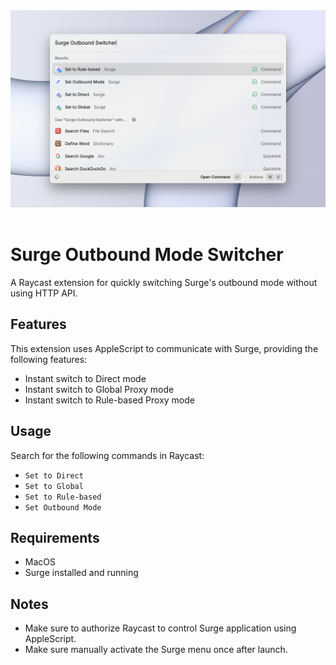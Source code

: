 <div align="center">
  <img src="assets/screenshot.png" alt="surge-outbound-switcher">
</div>
&nbsp;

# Surge Outbound Mode Switcher

A Raycast extension for quickly switching Surge's outbound mode without using HTTP API.

## Features

This extension uses AppleScript to communicate with Surge, providing the following features:

- Instant switch to Direct mode
- Instant switch to Global Proxy mode
- Instant switch to Rule-based Proxy mode

## Usage

Search for the following commands in Raycast:

- `Set to Direct`
- `Set to Global`
- `Set to Rule-based`
- `Set Outbound Mode`

## Requirements

- MacOS
- Surge installed and running

## Notes

- Make sure to authorize Raycast to control Surge application using AppleScript.
- Make sure manually activate the Surge menu once after launch.
